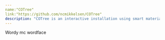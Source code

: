```yaml
---
name:"COTree"
link:"https://github.com/ncmikkelsen/COTree"
description: "COTree is an interactive installation using smart materials to discuss our CO2 emissions"
---
```


Wordy mc wordface
